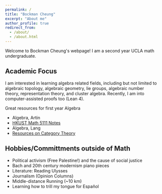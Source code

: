 ```yaml
---
permalink: /
title: "Bockman Cheung"
excerpt: "About me"
author_profile: true
redirect_from: 
  - /about/
  - /about.html
---
```


Welcome to Bockman Cheung's webpage! I am a second year UCLA math undergraduate. 

Academic Focus
------
I am interested in learning algebra related fields, including but not limited to algebraic topology, algebraic geometry, lie groups, algebraic number theory, representation theory, and cluster algebra. Recently, I am into computer-assisted proofs too (Lean 4).


Great resources for first year Algebra <br>
* Algebra, Artin <br>
* <a href="https://canvas.ust.hk/courses/50980"> HKUST Math 5111 Notes </a> <br>
* Algebra, Lang <br>
* <a href="https://mathoverflow.net/a/70891/517395"> Resources on Category Theory </a>

Hobbies/Committments outside of Math
------
* Political activism (Free Palestine!) and the cause of social justice
* Bach and 20th century modernism piano pieces
* Literature: Reading Ulysses
* Journalism (Opinion Columns)
* Middle-distance Running (~10 km)
* Learning how to trill my tongue for Español
